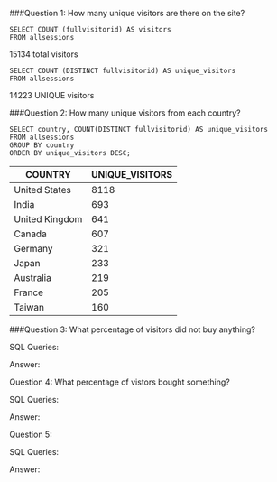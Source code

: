 ###Question 1: How many unique visitors are there on the site? 

```
SELECT COUNT (fullvisitorid) AS visitors   
FROM allsessions
``` 
15134 total visitors 

```
SELECT COUNT (DISTINCT fullvisitorid) AS unique_visitors   
FROM allsessions
```
14223 UNIQUE visitors   


###Question 2: How many unique visitors from each country? 
```   
SELECT country, COUNT(DISTINCT fullvisitorid) AS unique_visitors    
FROM allsessions 
GROUP BY country  
ORDER BY unique_visitors DESC;
```
| COUNTRY        | UNIQUE_VISITORS |
|----------------|-----------------|
| United States  | 8118            |
| India          | 693             |
| United Kingdom | 641             |
| Canada         | 607             |
| Germany        | 321             |
| Japan          | 233             |
| Australia      | 219             |
| France         | 205             |
| Taiwan         | 160             |

  
###Question 3: What percentage of visitors did not buy anything? 

SQL Queries:

Answer:



Question 4: What percentage of vistors bought something? 

SQL Queries:

Answer:



Question 5: 

SQL Queries:

Answer:
